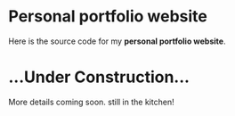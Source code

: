# Personal portfolio website

Here is the source code for my **personal portfolio website**.


# ...Under Construction...

More details coming soon. still in the kitchen!